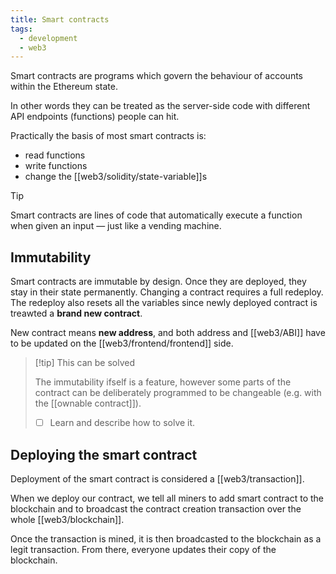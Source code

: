 ```yaml
---
title: Smart contracts
tags:
  - development
  - web3
---
```


Smart contracts are programs which govern the behaviour of accounts within the Ethereum state.

In other words they can be treated as the server-side code with different API endpoints (functions) people can hit.

Practically the basis of most smart contracts is:

- read functions
- write functions
- change the [[web3/solidity/state-variable]]s

> [!tip]
>
> Smart contracts are lines of code that automatically execute a function when given an input — just like a vending machine.

## Immutability

Smart contracts are immutable by design. Once they are deployed, they stay in their state permanently. Changing a contract requires a full redeploy. The redeploy also resets all the variables since newly deployed contract is treawted a **brand new contract**.

New contract means **new address**, and both address and [[web3/ABI]] have to be updated on the [[web3/frontend/frontend]] side.

> [!tip] This can be solved
>
> The immutability ifself is a feature, however some parts of the contract can be deliberately programmed to be changeable (e.g. with the [[ownable contract]]).
>
> - [ ] Learn and describe how to solve it.

## Deploying the smart contract

Deployment of the smart contract is considered a [[web3/transaction]].

When we deploy our contract, we tell all miners to add smart contract to the blockchain and to broadcast the contract creation transaction over the whole [[web3/blockchain]].

Once the transaction is mined, it is then broadcasted to the blockchain as a legit transaction. From there, everyone updates their copy of the blockchain.
